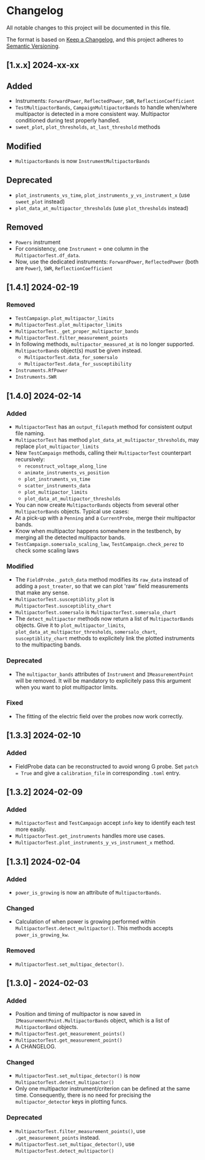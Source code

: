 # Changelog

All notable changes to this project will be documented in this file.

The format is based on [Keep a Changelog](https://keepachangelog.com/en/1.1.0/),
and this project adheres to [Semantic Versioning](https://semver.org/spec/v2.0.0.html).

## [1.x.x] 2024-xx-xx

## Added
- Instruments: `ForwardPower`, `ReflectedPower`, `SWR`, `ReflectionCoefficient`
- `TestMultipactorBands`, `CampaignMultipactorBands` to handle when/where multipactor is detected in a more consistent way. Multipactor conditioned during test properly handled.
- `sweet_plot`, `plot_thresholds`, `at_last_threshold` methods

## Modified

- `MultipactorBands` is now `InstrumentMultipactorBands`

## Deprecated

- `plot_instruments_vs_time`, `plot_instruments_y_vs_instrument_x` (use `sweet_plot` instead)
- `plot_data_at_multipactor_thresholds` (use `plot_thresholds` instead)

## Removed

- `Powers` instrument
 - For consistency, one `Instrument` = one column in the `MultipactorTest.df_data`.
 - Now, use the dedicated instruments: `ForwardPower`, `ReflectedPower` (both are `Power`), `SWR`, `ReflectionCoefficient`


## [1.4.1] 2024-02-19

### Removed

- `TestCampaign.plot_multipactor_limits`
- `MultipactorTest.plot_multipactor_limits`
- `MultipactorTest._get_proper_multipactor_bands`
- `MultipactorTest.filter_measurement_points`
- In following methods, `multipactor_measured_at` is no longer supported. `MultipactorBands` object(s) must be given instead.
  - `MultipactorTest.data_for_somersalo`
  - `MultipactorTest.data_for_susceptibility`
- `Instruments.RfPower`
- `Instruments.SWR`


## [1.4.0] 2024-02-14

### Added

- `MultipactorTest` has an `output_filepath` method for consistent output file naming.
- `MultipactorTest` has method `plot_data_at_multipactor_thresholds`, may replace `plot_multipactor_limits`
- New `TestCampaign` methods, calling their `MultipactorTest` counterpart recursively:
  - `reconstruct_voltage_along_line`
  - `animate_instruments_vs_position`
  - `plot_instruments_vs_time`
  - `scatter_instruments_data`
  - `plot_multipactor_limits`
  - `plot_data_at_multipactor_thresholds`
- You can now create `MultipactorBands` objects from several other `MultipactorBands` objects. Typical use cases:
 - At a pick-up with a `Penning` and a `CurrentProbe`, merge their multipactor bands.
 - Know when multipactor happens somewhere in the testbench, by merging all the detected multipactor bands.
- `TestCampaign.somersalo_scaling_law`, `TestCampaign.check_perez` to check some scaling laws

### Modified

- The `FieldProbe._patch_data` method modifies its `raw_data` instead of adding a `post_treater`, so that we can plot 'raw' field measurements that make any sense.
- `MultipactorTest.susceptiblity_plot` is `MultipactorTest.susceptiblity_chart` 
- `MultipactorTest.somersalo` is `MultipactorTest.somersalo_chart` 
- The `detect_multipactor` methods now return a list of `MultipactorBands` objects. Give it to `plot_multipactor_limits`, `plot_data_at_multipactor_thresholds`, `somersalo_chart`, `susceptiblity_chart` methods to explicitely link the plotted instruments to the multipacting bands.

### Deprecated

- The `multipactor_bands` attributes of `Instrument` and `IMeasurementPoint` will be removed. It will be mandatory to explicitely pass this argument when you want to plot multipactor limits.

### Fixed
- The fitting of the electric field over the probes now work correctly.

## [1.3.3] 2024-02-10

### Added

- FieldProbe data can be reconstructed to avoid wrong G probe. Set `patch = True` and give a `calibration_file` in corresponding `.toml` entry.

## [1.3.2] 2024-02-09

### Added

- `MultipactorTest` and `TestCampaign` accept `info` key to identify each test more easily.
- `MultipactorTest.get_instruments` handles more use cases.
- `MultipactorTest.plot_instruments_y_vs_instrument_x` method.

## [1.3.1] 2024-02-04

### Added

- `power_is_growing` is now an attribute of `MultipactorBands`.

### Changed

- Calculation of when power is growing performed within `MultipactorTest.detect_multipactor()`. This methods accepts `power_is_growing_kw`.

### Removed

- `MultipactorTest.set_multipac_detector()`.

## [1.3.0] - 2024-02-03

### Added

- Position and timing of multipactor is now saved in `IMeasurementPoint.MultipactorBands` object, which is a list of `MultipactorBand` objects.
- `MultipactorTest.get_measurement_points()`
- `MultipactorTest.get_measurement_point()`
- A CHANGELOG.

### Changed

- `MultipactorTest.set_multipac_detector()` is now `MultipactorTest.detect_multipactor()`
- Only one multipactor instrument/criterion can be defined at the same time. Consequently, there is no need for precising the `multipactor_detector` keys in plotting funcs.

### Deprecated

- `MultipactorTest.filter_measurement_points()`, use `.get_measurement_points` instead.
- `MultipactorTest.set_multipac_detector()`, use `MultipactorTest.detect_multipactor()`
